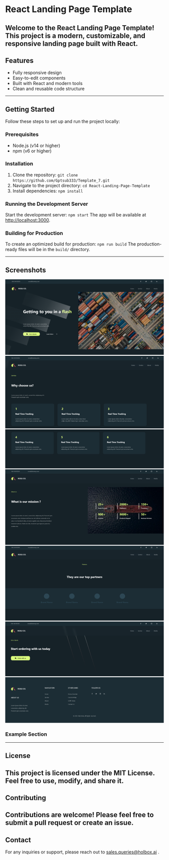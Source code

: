 # React Landing Page Template

## Welcome to the React Landing Page Template! This project is a modern, customizable, and responsive landing page built with React.

## Features

- Fully responsive design
- Easy-to-edit components
- Built with React and modern tools
- Clean and reusable code structure

---

## Getting Started

Follow these steps to set up and run the project locally:

### Prerequisites

- Node.js (v14 or higher)
- npm (v6 or higher)

### Installation

1. Clone the repository: `git clone https://github.com/Gptsub333/Template_7.git`
2. Navigate to the project directory: `cd React-Landing-Page-Template`
3. Install dependencies: `npm install`

### Running the Development Server

Start the development server: `npm start`
The app will be available at [http://localhost:3000](http://localhost:3000).

### Building for Production

To create an optimized build for production: `npm run build`
The production-ready files will be in the `build/` directory.

---

## Screenshots

![alt text](image.png)
![alt text](image-1.png)
![alt text](image-2.png)
![alt text](image-3.png)
![alt text](image-4.png)
![alt text](image-5.png)
![alt text](image-6.png)

### Example Section

---

## License

## This project is licensed under the MIT License. Feel free to use, modify, and share it.

## Contributing

## Contributions are welcome! Please feel free to submit a pull request or create an issue.

## Contact

For any inquiries or support, please reach out to sales.queries@holbox.ai .
